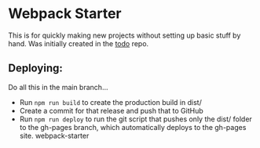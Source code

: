 # Webpack Starter

This is for quickly making new projects without setting up basic stuff
by hand. Was initially created in the [todo](https://github.com/ilathem/todo-top)
repo.

## Deploying:

Do all this in the main branch...

- Run `npm run build` to create the production build in dist/
- Create a commit for that release and push that to GitHub
- Run `npm run deploy` to run the git script that pushes only the dist/ folder
to the gh-pages branch, which automatically deploys to the gh-pages site.
 webpack-starter
